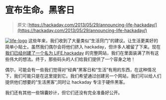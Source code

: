 # 宣布生命。黑客日

> 原文:[https://hackaday.com/2013/05/29/announcing-life-hackaday/](https://hackaday.com/2013/05/29/announcing-life-hackaday/)

[![life-logo](../Images/7cfd2c7fc129032888e32795fe225fb1.png)](http://hackaday.com/wp-content/uploads/2013/05/life-logo.png) 这些年来，我们收到了大量类似“生活窍门”的建议。让生活更美好的简单小贴士。虽然我们偶尔会将他们挤入 hackaday，但许多人被留了下来。现在[我们已经创建了一个名为 LIFE.hackaday](http://hackaday.com/category/lifehacks/) 的完整网站，我们在里面装满了所有这些伟大的想法。终于，那些码头的人们给我们提供了一个容身之地！

偶尔，可能会有一些我们觉得对“经典”黑客日和“生活”有用的东西，在这种情况下，我们可能只是在这里提到它。我们希望通过创建另一个网站，我们可以给人们提供他们想要的“生活黑客”,同时让 hackaday 专注于硬件黑客。

我们还有其他一些锦囊妙计，但它们还没有完全准备好公开。